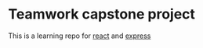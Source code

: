 # Teamwork capstone project

This is a learning repo for [react](https://reactjs.org/) and [express](https://expressjs.com/)
